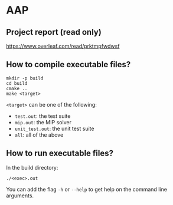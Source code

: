 # AAP

## Project report (read only)

<https://www.overleaf.com/read/prktmpfwdwsf>

## How to compile executable files?

```shell
mkdir -p build
cd build
cmake ..
make <target>
```

`<target>` can be one of the following:

- `test.out`: the test suite
- `mip.out`: the MIP solver
- `unit_test.out`: the unit test suite
- `all`: all of the above

## How to run executable files?

In the build directory:

```shell
./<exec>.out
```

You can add the flag `-h` or `--help` to get help on the command line arguments.
